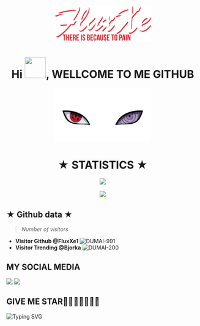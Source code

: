 <p align="center"><a href="https://github.com/FluxXe1"><img width="50%" alt="WELLCOME TO ME GITHUB. FluxXe There Is Because To Pain" src="./luxxe.png" /></a></p>

<h1 align="center">Hi <img src="https://github.com/mitul3737/mitul3737/blob/main/Wave.gif" height="55px" width="55px">, WELLCOME TO ME GITHUB </i></b></h3>
<p align="center"><img width="50%" alt="FluxXe There Is Because To Pain" src="./eyes.png" /></a></p>

</p>
<h1 align="center">★ STATISTICS ★</i></b></h3>
<p align="center"><img width="50%" alt=" " src="./dear.png" /></a></p>
<p align="center"><a href="https://github.com/Hunter-alamin"><img width=550 src="https://github-profile-trophy.vercel.app/?username=Hunter-alamin&theme=dracula&no-frame=true&title=Followers,Stars,Commit,Repository,Issues"/></a></p>

## ★ Github data ★
>
> *Number of visitors*
* **Visitor Github @FluxXe1**
![DUMAI-991](https://komarev.com/ghpvc/?username=Dumai-991&color=blue)
* **Visitor Trending @Bjorka**
![DUMAI-200](https://komarev.com/ghpvc/?username=Dumai-200&color=blue)
>
## MY SOCIAL MEDIA
[![](https://img.shields.io/badge/Github-black?logo=Github&logoColor=black&labelColor=white)](https://github.com/FluxXe1) [![](https://img.shields.io/badge/Twitter-yellow?logo=Twitter&logoColor=White&labelColor=white)](https://mobile.twitter.com/fluxxe3)

## GIVE ME STAR🌟🌟🌟🌟🌟🌟🌟
![Typing SVG](https://readme-typing-svg.herokuapp.com?lines=Thank+You+For+Visiting...)

